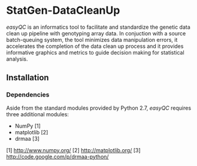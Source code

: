 # StatGen-DataCleanUp #

_easyQC_ is an informatics tool to facilitate and standardize the genetic data
clean up pipeline with genotyping array data. In conjuction with a source
batch-queuing system, the tool minimizes data manipulation errors, it
accelerates the completion of the data clean up process and it provides
informative graphics and metrics to guide decision making for statistical
analysis.


## Installation ##


### Dependencies ###

Aside from the standard modules provided by Python 2.7, _easyQC_ requires
three additional modules:

*   NumPy [1]
*   matplotlib [2]
*   drmaa [3]

[1] http://www.numpy.org/
[2] http://matplotlib.org/
[3] http://code.google.com/p/drmaa-python/

